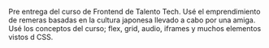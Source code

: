 Pre entrega del curso de Frontend de Talento Tech. Usé el emprendimiento de remeras basadas en la cultura japonesa llevado a cabo por una amiga. Usé los conceptos del curso; flex, grid, audio, iframes y muchos elementos vistos d CSS.